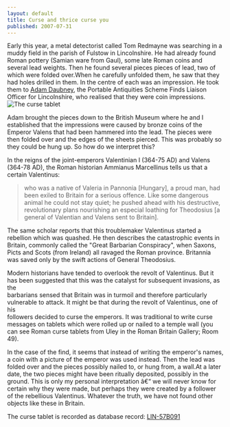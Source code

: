 ```yaml
---
layout: default
title: Curse and thrice curse you 
published: 2007-07-31
---
```


Early this year, a metal detectorist called Tom Redmayne was searching in a muddy field in the parish of Fulstow in Lincolnshire. He had already found Roman pottery (Samian ware from Gaul), some late Roman coins and several lead weights. Then he found several pieces pieces of lead, two of which were folded over.When he carefully unfolded them, he saw that they had holes drilled in them. In the centre of each was an impression. He took them to [Adam Daubney](http://www.finds.org.uk/people/profile.php?personID=61), the Portable Antiquities Scheme Finds Liaison Officer for Lincolnshire, who realised that they were coin impressions.![The curse tablet](http://www.finds.org.uk/wordpress/wp-content/uploads/2007/07/image.gif)

Adam brought the pieces down to the British Museum where he and I established that the impressions were caused by bronze coins of the Emperor Valens that had been hammered into the lead. The pieces were then folded over and the edges of the sheets pierced. This was probably so they could be hung up. So how do we interpret this?

In the reigns of the joint-emperors Valentinian I (364-75 AD) and Valens (364-78 AD), the Roman historian Ammianus Marcellinus tells us that a certain Valentinus:

> who was a native of Valeria in Pannonia \[Hungary\], a proud man, had been exiled to Britain for a serious offence. Like some dangerous animal he could not stay quiet; he pushed ahead with his destructive, revolutionary plans nourishing an especial loathing for Theodosius \[a general of Valentian and Valens sent to Britain\].

The same scholar reports that this troublemaker Valentinus started a rebellion which was quashed. He then describes the catastrophic events in Britain, commonly called the "Great Barbarian Conspiracy", when Saxons, Picts and Scots (from Ireland) all ravaged the Roman province. Britannia was saved only by the swift actions of General Theodosius.

Modern historians have tended to overlook the revolt of Valentinus. But it has been suggested that this was the catalyst for subsequent invasions, as the  
barbarians sensed that Britain was in turmoil and therefore particularly vulnerable to attack. It might be that during the revolt of Valentinus, one of his  
followers decided to curse the emperors. It was traditional to write curse messages on tablets which were rolled up or nailed to a temple wall (you can see Roman curse tablets from Uley in the Roman Britain Gallery; Room 49).

In the case of the find, it seems that instead of writing the emperor's names, a coin with a picture of the emperor was used instead. Then the lead was folded over and the pieces possibly nailed to, or hung from, a wall.At a later date, the two pieces might have been ritually deposited, possibly in the ground. This is only my personal interpretation â€“ we will never know for certain why they were made, but perhaps they were created by a follower of the rebellious Valentinus. Whatever the truth, we have not found other objects like these in Britain.

The curse tablet is recorded as database record: [LIN-57B091](http://www.findsdatabase.org.uk/hms/pas_obj.php?type=finds&id=00145F57D9601966)
